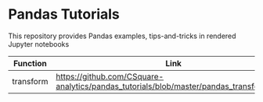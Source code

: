 # Pandas Tutorials
This repository provides Pandas examples, tips-and-tricks in rendered Jupyter notebooks 

Function | Link
------------ | -------------
transform | https://github.com/CSquare-analytics/pandas_tutorials/blob/master/pandas_transform.ipynb
